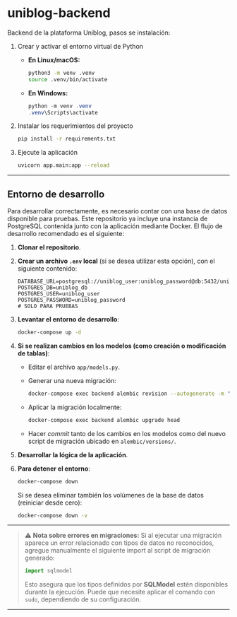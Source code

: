 # uniblog-backend
Backend de la plataforma Uniblog, pasos se instalación:

1. Crear y activar el entorno virtual de Python  

   - **En Linux/macOS:**  

      ```bash
      python3 -m venv .venv
      source .venv/bin/activate
      ```  

   - **En Windows:**  

      ```powershell
      python -m venv .venv
      .venv\Scripts\activate
      ```  

2. Instalar los requerimientos del proyecto  

   ```bash
   pip install -r requirements.txt
   ```

3. Ejecute la aplicación

   ```bash
   uvicorn app.main:app --reload
   ```

---

## Entorno de desarrollo

Para desarrollar correctamente, es necesario contar con una base de datos disponible para pruebas. Este repositorio ya incluye una instancia de PostgreSQL contenida junto con la aplicación mediante Docker. El flujo de desarrollo recomendado es el siguiente:

1. **Clonar el repositorio**.

2. **Crear un archivo `.env` local** (si se desea utilizar esta opción), con el siguiente contenido:

   ```
   DATABASE_URL=postgresql://uniblog_user:uniblog_password@db:5432/uniblog_db
   POSTGRES_DB=uniblog_db
   POSTGRES_USER=uniblog_user
   POSTGRES_PASSWORD=uniblog_password
   # SOLO PARA PRUEBAS
   ```

3. **Levantar el entorno de desarrollo**:

   ```bash
   docker-compose up -d
   ```

4. **Si se realizan cambios en los modelos (como creación o modificación de tablas)**:

   * Editar el archivo `app/models.py`.

   * Generar una nueva migración:

     ```bash
     docker-compose exec backend alembic revision --autogenerate -m "Descripción del cambio"
     ```

   * Aplicar la migración localmente:

     ```bash
     docker-compose exec backend alembic upgrade head
     ```

   * Hacer *commit* tanto de los cambios en los modelos como del nuevo script de migración ubicado en `alembic/versions/`.

5. **Desarrollar la lógica de la aplicación**.

6. **Para detener el entorno**:

   ```bash
   docker-compose down
   ```

   Si se desea eliminar también los volúmenes de la base de datos (reiniciar desde cero):

   ```bash
   docker-compose down -v
   ```

---

> ⚠️ **Nota sobre errores en migraciones:**
> Si al ejecutar una migración aparece un error relacionado con tipos de datos no reconocidos, agregue manualmente el siguiente import al script de migración generado:
>
> ```python
> import sqlmodel
> ```
>
> Esto asegura que los tipos definidos por **SQLModel** estén disponibles durante la ejecución.
> Puede que necesite aplicar el comando con `sudo`, dependiendo de su configuración.

---
